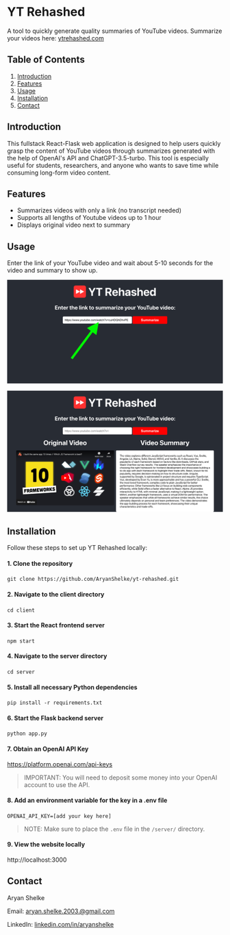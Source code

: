 # YT Rehashed

A tool to quickly generate quality summaries of YouTube videos. Summarize your videos here: [ytrehashed.com](ytrehashed.com)

## Table of Contents

1. [Introduction](#introduction)
2. [Features](#features)
4. [Usage](#usage)
4. [Installation](#installation)
5. [Contact](#contact)

## Introduction

This fullstack React-Flask web application is designed to help users quickly grasp the content of YouTube videos through summarizes generated with the help of OpenAI's API and ChatGPT-3.5-turbo. This tool is especially useful for students, researchers, and anyone who wants to save time while consuming long-form video content.

## Features

- Summarizes videos with only a link (no transcript needed)
- Supports all lengths of Youtube videos up to 1 hour
- Displays original video next to summary

## Usage

Enter the link of your YouTube video and wait about 5-10 seconds for the video and summary to show up.

![Before](images/usage_before.png)

![After](images/usage_after.png)

## Installation

Follow these steps to set up YT Rehashed locally:

#### 1. Clone the repository

`git clone https://github.com/AryanShelke/yt-rehashed.git`

#### 2. Navigate to the client directory

`cd client`

#### 3. Start the React frontend server

`npm start`

#### 4. Navigate to the server directory

`cd server`

#### 5. Install all necessary Python dependencies

`pip install -r requirements.txt`

#### 6. Start the Flask backend server

`python app.py`

#### 7. Obtain an OpenAI API Key

https://platform.openai.com/api-keys

> IMPORTANT: You will need to deposit some money into your OpenAI account to use the API.

#### 8. Add an environment variable for the key in a .env file

`OPENAI_API_KEY=[add your key here]`

> NOTE: Make sure to place the `.env` file in the `/server/` directory.

#### 9. View the website locally

http://localhost:3000

## Contact

Aryan Shelke

Email: aryan.shelke.2003.@gmail.com

LinkedIn: [linkedin.com/in/aryanshelke](linkedin.com/in/aryanshelke)